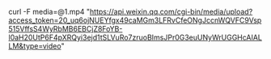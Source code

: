 curl -F media=@1.mp4 "https://api.weixin.qq.com/cgi-bin/media/upload?access_token=20_uq6ojNUEYfgx49caMGm3LFRvCfeONgJccnWQVFC9Vsp515VffsS4WyRbMB6EBCjZ8FoYB-l0aH20UtP6F4pXRQyi3ejd1tSLVuRo7zruoBImsJPr0G3euUNyWrUGGHcAIALLM&type=video"